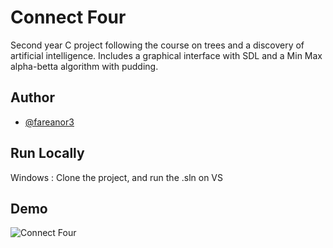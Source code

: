 
# Connect Four

Second year C project following the course on trees and a discovery of artificial intelligence. Includes a graphical interface with SDL and a Min Max alpha-betta algorithm with pudding.

## Author

- [@fareanor3](https://github.com/fareanor3)

## Run Locally

Windows : Clone the project, and run the .sln on VS

## Demo

![Connect Four]()
